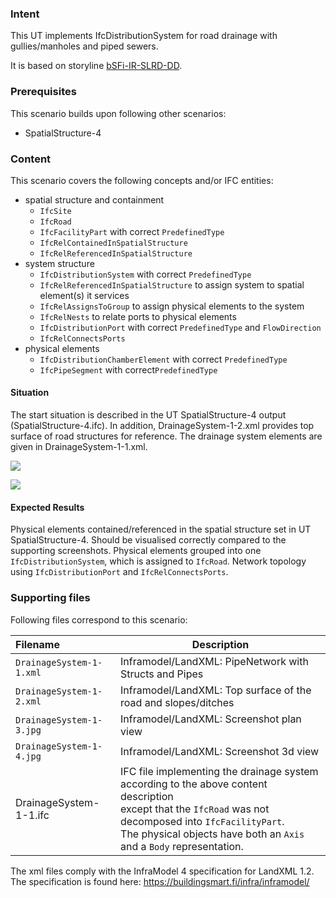 ### Intent

This UT implements IfcDistributionSystem for road drainage with gullies/manholes and piped sewers.

It is based on storyline [bSFi-IR-SLRD-DD](https://app.box.com/s/x9q3q62tcc77hdqpdw0vjncj7bg3byay).

### Prerequisites

This scenario builds upon following other scenarios:

- SpatialStructure-4

### Content

This scenario covers the following concepts and/or IFC entities:

- spatial structure and containment
    - `IfcSite`
    - `IfcRoad`
    - `IfcFacilityPart` with correct `PredefinedType`
    - `IfcRelContainedInSpatialStructure`
    - `IfcRelReferencedInSpatialStructure`
- system structure
    - `IfcDistributionSystem` with correct `PredefinedType`
    - `IfcRelReferencedInSpatialStructure` to assign system to spatial element(s) it services
    - `IfcRelAssignsToGroup` to assign physical elements to the system
    - `IfcRelNests` to relate ports to physical elements
    - `IfcDistributionPort` with correct `PredefinedType` and `FlowDirection`
    - `IfcRelConnectsPorts` 
- physical elements 
    - `IfcDistributionChamberElement` with correct `PredefinedType`
    - `IfcPipeSegment` with correct`PredefinedType`

#### Situation

The start situation is described in the UT SpatialStructure-4 output (SpatialStructure-4.ifc).
In addition, DrainageSystem-1-2.xml provides top surface of road structures for reference.
The drainage system elements are given in DrainageSystem-1-1.xml.

![](../DrainageSystem-1/DrainageSystem-1-3.JPG)



![](../DrainageSystem-1/DrainageSystem-1-4.JPG)

#### Expected Results

Physical elements contained/referenced in the spatial structure set in UT SpatialStructure-4.
Should be visualised correctly compared to the supporting screenshots.
Physical elements grouped into one `IfcDistributionSystem`, which is assigned to `IfcRoad`.
Network topology using `IfcDistributionPort` and `IfcRelConnectsPorts`.

### Supporting files

Following files correspond to this scenario:

| Filename                 | Description                                                  |
| :----------------------- | ------------------------------------------------------------ |
| `DrainageSystem-1-1.xml` | Inframodel/LandXML: PipeNetwork with Structs and Pipes       |
| `DrainageSystem-1-2.xml` | Inframodel/LandXML: Top surface of the road and slopes/ditches |
| `DrainageSystem-1-3.jpg` | Inframodel/LandXML: Screenshot plan view                     |
| `DrainageSystem-1-4.jpg` | Inframodel/LandXML: Screenshot 3d view                       |
| DrainageSystem-1-1.ifc   | IFC file implementing the drainage system according to the above content description<br />except that the `IfcRoad` was not decomposed into `IfcFacilityPart`.<br />The physical objects have both an `Axis` and a `Body` representation. |

The xml files comply with the InfraModel 4 specification for LandXML 1.2. The specification is found here: https://buildingsmart.fi/infra/inframodel/

